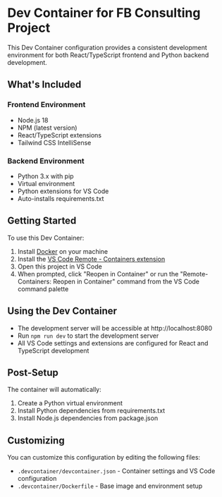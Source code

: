 # Dev Container for FB Consulting Project

This Dev Container configuration provides a consistent development environment for both React/TypeScript frontend and Python backend development.

## What's Included

### Frontend Environment
- Node.js 18
- NPM (latest version)
- React/TypeScript extensions
- Tailwind CSS IntelliSense

### Backend Environment
- Python 3.x with pip
- Virtual environment
- Python extensions for VS Code
- Auto-installs requirements.txt

## Getting Started

To use this Dev Container:

1. Install [Docker](https://www.docker.com/products/docker-desktop) on your machine
2. Install the [VS Code Remote - Containers extension](https://marketplace.visualstudio.com/items?itemName=ms-vscode-remote.remote-containers)
3. Open this project in VS Code
4. When prompted, click "Reopen in Container" or run the "Remote-Containers: Reopen in Container" command from the VS Code command palette

## Using the Dev Container

- The development server will be accessible at http://localhost:8080
- Run `npm run dev` to start the development server
- All VS Code settings and extensions are configured for React and TypeScript development

## Post-Setup
The container will automatically:
1. Create a Python virtual environment
2. Install Python dependencies from requirements.txt
3. Install Node.js dependencies from package.json

## Customizing

You can customize this configuration by editing the following files:
- `.devcontainer/devcontainer.json` - Container settings and VS Code configuration
- `.devcontainer/Dockerfile` - Base image and environment setup
